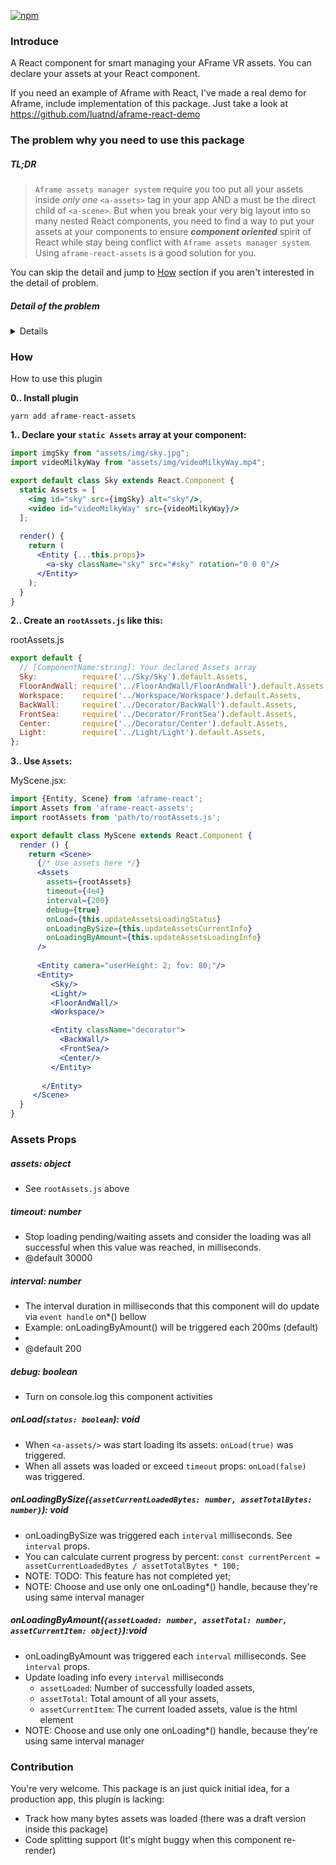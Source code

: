 [![npm](https://badge.fury.io/js/aframe-react-assets.svg)](https://www.npmjs.com/package/aframe-react-assets)

### Introduce
A React component for smart managing your AFrame VR assets. You can declare your assets at your React component.

If you need an example of Aframe with React, I've made a real demo for Aframe, include implementation of this package.
Just take a look at https://github.com/luatnd/aframe-react-demo

### The problem why you need to use this package

##### TL;DR
> `Aframe assets manager system` require you too put all your assets inside _only one_ `<a-assets>` tag in your app AND a <a-assets> must be the direct child of `<a-scene>`.
But when you break your very big layout into so many nested React components, you need to find a way to put your assets at your components to ensure **_component oriented_** spirit of React while stay being conflict with `Aframe assets manager system`. Using `aframe-react-assets` is a good solution for you. 

You can skip the detail and jump to [How](#how) section if you aren't interested in the detail of problem.


##### Detail of the problem

<details>

This is a good HTML section for Aframe, 
we'll take about migrating the `Sky` section and its relate assets in to React component:

```html
<a-scene>
     <!-- Aframe Asset management system. -->
    <a-assets>
    
        <!-- <Sky/> React component's assets: -->
        <img id="sky" src="assets/img/sky.jpg" alt="Sky Component's asset #sky"/>
        <video id="videoMilkyWay" src="assets/img/videoMilkyWay.mp4"/>

        <!-- Other Component Assets -->
        <a-asset-item id="horse-obj" src="horse.obj"></a-asset-item>
        <a-asset-item id="horse-mtl" src="horse.mtl"></a-asset-item>
        <a-mixin id="giant" scale="5 5 5"></a-mixin>
        <audio id="neigh" src="neigh.mp3"></audio>
        <img id="advertisement" src="ad.png">
        <video id="kentucky-derby" src="derby.mp4"></video>
    </a-assets>

    <a-entity class="camera" camera=""></a-entity>
    
    <Entity>
    
        <!-- This will be <Sky/> Component -->
        <Entity className="theSky">
            <a-sky className="sky" src="#sky" rotation="0 0 0"/>
            <!-- ... more content ... -->
            <!-- ... more content ... -->
            <!-- ... more content ... -->
        </Entity>
        <!--End Sky component-->


        <Light/>
        <FloorAndWall/>
        
        <Entity className="advertise">
            <a-plane src="#advertisement"></a-plane>
            <a-sound src="#neigh"></a-sound>
            <a-entity geometry="primitive: plane" material="src: #kentucky-derby"></a-entity>
            <a-entity mixin="giant" obj-model="obj: #horse-obj; mtl: #horse-mtl"></a-entity>
        </Entity>

    </Entity>
</a-scene>
```

So if you create Aframe with React, you need to divide your Aframe HTML into some small component.

```html
<Entity className="theSky">
    <a-sky className="sky" src="#sky" rotation="0 0 0"/>
    <!-- ... more content ... -->
    <!-- ... more content ... -->
    <!-- ... more content ... -->
</Entity>
``` 
into this:
```html
<Sky/>
```

So what about the Sky assets ?
```html
<img id="sky" src="assets/img/sky.jpg" alt="Sky Component's asset #sky"/>
<video id="videoMilkyWay" src="assets/img/videoMilkyWay.mp4"/>
```

AFrame recommend you to put your assets "**inside**" the <a-assets> 
_(You might read the TL;DR section again)_

You can **not** do like this:

Sky.jsx:
```jsx harmony
<Entity className="theSky">
    {/* Aframe do not recommend you put your assets here: */}
    <img id="sky" src="assets/img/sky.jpg" alt="Sky Component's asset #sky"/>
    <video id="videoMilkyWay" src="assets/img/videoMilkyWay.mp4"/>

    <a-sky className="sky" src="#sky" rotation="0 0 0"/>
    <!-- ... more content ... -->
    <!-- ... more content ... -->
    <!-- ... more content ... -->
</Entity>
```

Because:
1. AFrame assets manager system rules, Read the [TL;DR](#tldr)
2. If your react component was re-render, browser will re-make a new request to load assets _again_. 
   This is redundant. Imagine your component contain 10 assets, and component will be re-render every second. How bad that will be ?
3. Use Aframe asset manager system is a most efficient way to use your assets 

</details>

### How
How to use this plugin

**0.. Install plugin**
```shell
yarn add aframe-react-assets
```

**1.. Declare your `static Assets` array at your component:**

```jsx harmony
import imgSky from "assets/img/sky.jpg";
import videoMilkyWay from "assets/img/videoMilkyWay.mp4";

export default class Sky extends React.Component {
  static Assets = [
    <img id="sky" src={imgSky} alt="sky"/>,
    <video id="videoMilkyWay" src={videoMilkyWay}/>
  ];
  
  render() {
    return (
      <Entity {...this.props}>
        <a-sky className="sky" src="#sky" rotation="0 0 0"/>
      </Entity>
    );
  }
}
```

**2.. Create an `rootAssets.js` like this:**

rootAssets.js
```jsx harmony
export default {
  // [ComponentName:string]: Your declared Assets array
  Sky:          require('../Sky/Sky').default.Assets,
  FloorAndWall: require('../FloorAndWall/FloorAndWall').default.Assets,
  Workspace:    require('../Workspace/Workspace').default.Assets,
  BackWall:     require('../Decorator/BackWall').default.Assets,
  FrontSea:     require('../Decorator/FrontSea').default.Assets,
  Center:       require('../Decorator/Center').default.Assets,
  Light:        require('../Light/Light').default.Assets,
};
```

**3.. Use `Assets`:**

MyScene.jsx:
```jsx harmony
import {Entity, Scene} from 'aframe-react';
import Assets from 'aframe-react-assets';
import rootAssets from 'path/to/rootAssets.js';

export default class MyScene extends React.Component {
  render () {
    return <Scene>
      {/* Use assets here */}
      <Assets 
        assets={rootAssets}
        timeout={4e4}
        interval={200}
        debug={true}
        onLoad={this.updateAssetsLoadingStatus}
        onLoadingBySize={this.updateAssetsCurrentInfo}
        onLoadingByAmount={this.updateAssetsLoadingInfo}
      />
             
      <Entity camera="userHeight: 2; fov: 80;"/>
      <Entity>
         <Sky/>
         <Light/>  
         <FloorAndWall/>
         <Workspace/>

         <Entity className="decorator">
           <BackWall/>
           <FrontSea/>
           <Center/>
         </Entity>
         
       </Entity>
     </Scene>
  }
}
```
### Assets Props

##### assets: object
* See `rootAssets.js` above 

##### timeout: number
* Stop loading pending/waiting assets and consider the loading was all successful when this value was reached, in milliseconds.
* @default 30000

##### interval: number
 * The interval duration in milliseconds that this component will do update via `event handle` on*() bellow
 * Example: onLoadingByAmount() will be triggered each 200ms (default)
 *
 * @default 200
 
##### debug: boolean
 * Turn on console.log this component activities

##### onLoad(`status: boolean`): void
 * When `<a-assets/>` was start loading its assets: `onLoad(true)` was triggered.
 * When all assets was loaded or exceed `timeout` props: `onLoad(false)` was triggered.
 
##### onLoadingBySize(`{assetCurrentLoadedBytes: number, assetTotalBytes: number}`): void
 * onLoadingBySize was triggered each `interval` milliseconds. See `interval` props.
 * You can calculate current progress by percent: 
    `const currentPercent = assetCurrentLoadedBytes / assetTotalBytes * 100;`
 * NOTE: TODO: This feature has not completed yet;
 * NOTE: Choose and use only one onLoading*() handle, because they're using same interval manager

##### onLoadingByAmount(`{assetLoaded: number, assetTotal: number, assetCurrentItem: object}`):void
 * onLoadingByAmount was triggered each `interval` milliseconds. See `interval` props.
 * Update loading info every `interval` milliseconds
    * `assetLoaded`: Number of successfully loaded assets,
    * `assetTotal`: Total amount of all your assets,
    * `assetCurrentItem`: The current loaded assets, value is the html element
* NOTE: Choose and use only one onLoading*() handle, because they're using same interval manager


### Contribution
You're very welcome. This package is an just quick initial idea, for a production app, this plugin is lacking:
* Track how many bytes assets was loaded (there was a draft version inside this package)
* Code splitting support (It's might buggy when this component re-render)
